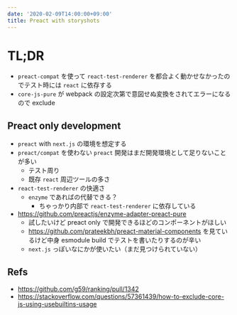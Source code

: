 ```yaml
---
date: '2020-02-09T14:00:00+09:00'
title: Preact with storyshots
---
```


# TL;DR

- `preact-compat` を使って `react-test-renderer`
  を都合よく動かせなかったのでテスト時には `react` に依存する
- `core-js-pure` が webpack の設定次第で意図せぬ変換をされてエラーになるので
  exclude

## Preact only development

- `preact` with `next.js` の環境を想定する
- `preact/compat` を使わない `preact` 開発はまだ開発環境として足りないことが多い
  - テスト周り
  - 既存 `react` 周辺ツールの多さ
- `react-test-renderer` の快適さ
  - `enzyme` であればの代替できる？
    - ちゃっかり内部で `react-test-renderer` に依存している
- <https://github.com/preactjs/enzyme-adapter-preact-pure>
  - 試したいけど preact only で開発できるほどのコンポーネントがほしい
  - <https://github.com/prateekbh/preact-material-components> を見ているけど中身
    esmodule build でテストを書いたりするのが辛い
  - `next.js` っぽいなにかが使いたい（まだ見つけられていない）

## Refs

- https://github.com/g59/ranking/pull/1342
- https://stackoverflow.com/questions/57361439/how-to-exclude-core-js-using-usebuiltins-usage
